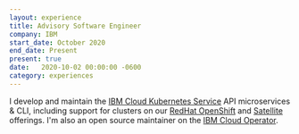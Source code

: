 ```yaml
---
layout: experience
title: Advisory Software Engineer
company: IBM
start_date: October 2020
end_date: Present
present: true
date:   2020-10-02 00:00:00 -0600
category: experiences
---
```

I develop and maintain the [IBM Cloud Kubernetes Service][iks] API microservices &amp; CLI, including support for clusters on our [RedHat OpenShift][openshift] and [Satellite][sat] offerings. I'm also an open source maintainer on the [IBM Cloud Operator][ico].

[iks]: https://www.ibm.com/cloud/container-service/
[openshift]: https://www.ibm.com/cloud/openshift
[sat]: https://www.ibm.com/cloud/satellite
[ico]: https://github.com/IBM/cloud-operators
